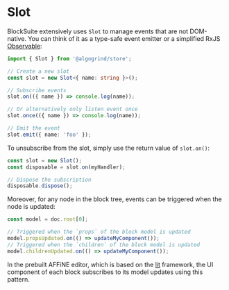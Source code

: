 # Slot

BlockSuite extensively uses `Slot` to manage events that are not DOM-native. You can think of it as a type-safe event emitter or a simplified RxJS [Observable](https://rxjs.dev/guide/observable):

```ts
import { Slot } from '@algogrind/store';

// Create a new slot
const slot = new Slot<{ name: string }>();

// Subscribe events
slot.on(({ name }) => console.log(name));

// Or alternatively only listen event once
slot.once(({ name }) => console.log(name));

// Emit the event
slot.emit({ name: 'foo' });
```

To unsubscribe from the slot, simply use the return value of `slot.on()`:

```ts
const slot = new Slot();
const disposable = slot.on(myHandler);

// Dispose the subscription
disposable.dispose();
```

Moreover, for any node in the block tree, events can be triggered when the node is updated:

```ts
const model = doc.root[0];

// Triggered when the `props` of the block model is updated
model.propsUpdated.on(() => updateMyComponent());
// Triggered when the `children` of the block model is updated
model.childrenUpdated.on(() => updateMyComponent());
```

In the prebuilt AFFiNE editor, which is based on the [lit](https://lit.dev/) framework, the UI component of each block subscribes to its model updates using this pattern.
